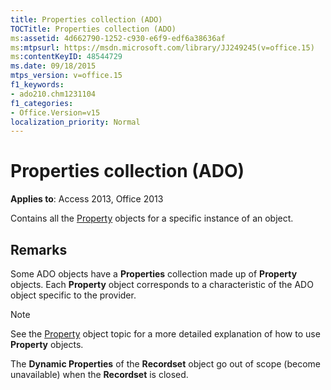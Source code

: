 ```yaml
---
title: Properties collection (ADO)
TOCTitle: Properties collection (ADO)
ms:assetid: 4d662790-1252-c930-e6f9-edf6a38636af
ms:mtpsurl: https://msdn.microsoft.com/library/JJ249245(v=office.15)
ms:contentKeyID: 48544729
ms.date: 09/18/2015
mtps_version: v=office.15
f1_keywords:
- ado210.chm1231104
f1_categories:
- Office.Version=v15
localization_priority: Normal
---
```


# Properties collection (ADO)

**Applies to**: Access 2013, Office 2013

Contains all the [Property](property-object-ado.md) objects for a specific instance of an object.

## Remarks

Some ADO objects have a **Properties** collection made up of **Property** objects. Each **Property** object corresponds to a characteristic of the ADO object specific to the provider.

> [!NOTE]
> See the [Property](property-object-ado.md) object topic for a more detailed explanation of how to use **Property** objects.

The **Dynamic Properties** of the **Recordset** object go out of scope (become unavailable) when the **Recordset** is closed.

